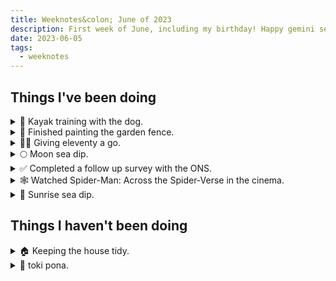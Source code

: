 ```yaml
---
title: Weeknotes&colon; June of 2023
description: First week of June, including my birthday! Happy gemini season.
date: 2023-06-05
tags:
  - weeknotes
---
```

## Things I've been doing

<div class="pb-2">
  <details>
    <summary>
    🚣 Kayak training with the dog.
    </summary>
    It was in the shallows but the water was rapid so I was nervous I was going to float away! The dog did amazing though, I thought she would be spooked because she is terrible in the car, and this is also a vehicle that moves, but she was excited and handled the kayak moving really well. Lots of treats were had. Next time we'll go on deeper but calmer waters.
  </details>

  <details>
    <summary>🎨️ Finished painting the garden fence.</summary>
    Just the gate fence to go now. the weather has really been in my favour and I need to hurry up to finish it because the rain will surely come back soon!
  </details>

  <details>
    <summary>👩‍💻 Giving eleventy a go.</summary>
    I have a github repo where it is very much the basic fork but it's progress. I've dabbled with Hugo in the past but 11ty seems really stable and fast. And I want to be able to create templates for this personal internet space.
  </details>

  <details>
    <summary>🌕 Moon sea dip.</summary>
    I haven't sea dipped for about 8 months, since before the clocks went back for winter. Completely forgot about the happy chemicals it makes. I was buzzing after and slept very very well
  </details>

  <details>
    <summary>✅ Completed a follow up survey with the ONS.</summary>
    Our answers had mostly not changed from March. But I found it really tough as someone with auditory processing difficulties, the bad phone line and the lady with the strong Spanish accent made my brain go ouch.
  </details>

  <details>
    <summary>🕸️ Watched Spider-Man: Across the Spider-Verse in the cinema.</summary>
    Adore the art styles. Big old set up for SV 3. 10/10. Threw a lot of popcorn at my face.
  </details>

  <details>
    <summary>🌊️ Sunrise sea dip.</summary>
    Got up at 4am to dip in the sea for sunrise. Sea was so far out I nearly lost my crocs in the mud a few times on the wade in. The north easterly wind is brutal, and I ended up getting chill from being exposed for too long, had to wrap up in my oodie and a scarf for a few hours.
  </details>
</div>

## Things I haven't been doing

<details>
  <summary>🏠 ️Keeping the house tidy.</summary>
  This has very much fallen by the wayside. I got into a bad mental health patch and it always reflects in my home, but now it's a little too overwhelming to sort.
</details>

<details>
  <summary>💬 toki pona.</summary>
  I got all excited about it. and was enamoured by it's simplicity, but the practicality of it being used for anything or with anyone made me feel like I was wasting time when I could be learning a more relevant language to me, like Welsh.
</details>